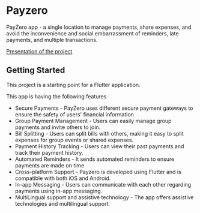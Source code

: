 # Payzero
PayZero app - a single location to manage payments, share expenses, and avoid the inconvenience and social embarrassment of reminders, late payments, and multiple transactions.

[Presentation of the project](https://docs.google.com/presentation/d/1_ZKVhobp8WTFwlmziV2os8JkmW1dZqJEubPxDuAHkcg/edit?usp=sharing)

## Getting Started
This project is a starting point for a Flutter application.

This app is having the following features 

* Secure Payments - PayZero uses different secure payment gateways to ensure the safety of users' financial information
* Group Payment Management - Users can easily manage group payments and invite others to join.
* Bill Splitting - Users can split bills with others, making it easy to split expenses for group events or shared expenses.
* Payment History Tracking - Users can view their past payments and track their payment history.
* Automated Reminders - It sends automated reminders to ensure payments are made on time
* Cross-platform Support - Payzero is developed using Flutter and is compatible with both iOS and Android. 
* In-app Messaging - Users can communicate with each other regarding payments using in-app messaging.
* MultiLingual support and assistive technology - The app offers assistive technologies and multilingual support.